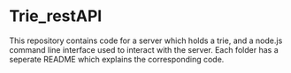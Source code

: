 # Trie_restAPI
This repository contains code for a server which holds a trie, and a node.js command line interface used to interact with the server. 
Each folder has a seperate README which explains the corresponding code.
